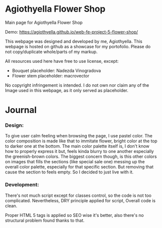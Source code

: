 # Agiothyella Flower Shop

Main page for Agiothyella Flower Shop

Demo: https://agiothyella.github.io/web-fe-project-5-flower-shop/

This webpage was designed and developed by me, Agiothyella. This webpage is hosted on github as a showcase for my portofolio. Please do not copy/duplicate whole/parts of my markup.

All resources used here have free to use license, except:

- Bouquet placeholder: Nadezda Vinogradova
- Flower stem placeholder: macrovector

No copyright infringement is intended. I do not own nor claim any of the Image used in this webpage, as it only served as placeholder.

# Journal

### Design:

To give user calm feeling when browsing the page, I use pastel color. The color composition is made like that to immitate flower, bright color at the top to darker one at the bottom.
The main color palette itself is, I don't know how to properly express it but, feels kinda blurry to one another especially the greenish-brown colors. The biggest concern though,
is this other colors on images that fills the sections (like special sale one) messing up the overall color palette, especially for that specific section. But removing that cause
the section to feels empty. So I decided to just live with it.

### Development:

There's not much script except for classes control, so the code is not too complicated. Nevertheless, DRY principle applied for script, Overall code is clean.

Proper HTML 5 tags is applied so SEO wise it's better, also there's no structural problem found thanks to that.
